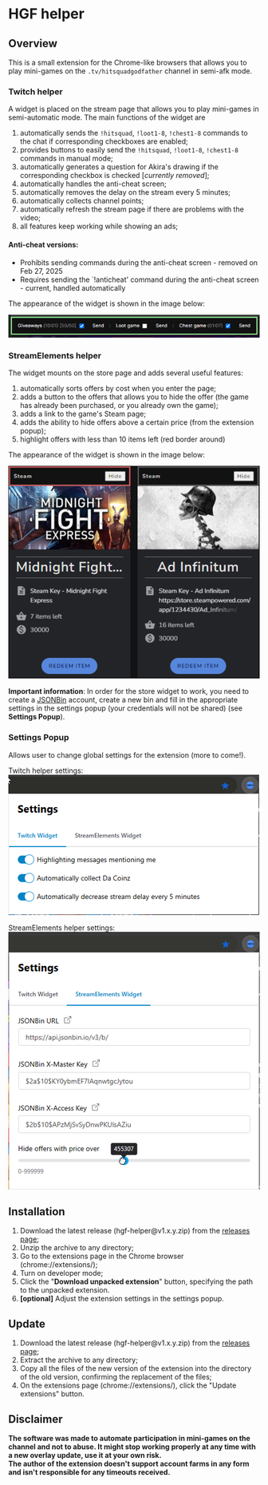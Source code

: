 # HGF helper

## Overview
This is a small extension for the Chrome-like browsers that allows you to play mini-games on the `.tv/hitsquadgodfather` channel in semi-afk mode.

### Twitch helper

A widget is placed on the stream page that allows you to play mini-games in semi-automatic mode. The main functions of the widget are
1. automatically sends the `!hitsquad`, `!loot1-8`, `!chest1-8` commands to the chat if corresponding checkboxes are enabled;
1. provides buttons to easily send the `!hitsquad`, `!loot1-8`, `!chest1-8` commands in manual mode;
1. automatically generates a question for Akira's drawing if the corresponding checkbox is checked [*currently removed*];
1. automatically handles the anti-cheat screen;
1. automatically removes the delay on the stream every 5 minutes;
1. automatically collects channel points;
1. automatically refresh the stream page if there are problems with the video;
1. all features keep working while showing an ads;

#### Anti-cheat versions:
- Prohibits sending commands during the anti-cheat screen - removed on Feb 27, 2025
- Requires sending the `!anticheat' command during the anti-cheat screen - current, handled automatically

The appearance of the widget is shown in the image below:

![readme_1.png](./readme_1.png)

### StreamElements helper
The widget mounts on the store page and adds several useful features:
1. automatically sorts offers by cost when you enter the page;
1. adds a button to the offers that allows you to hide the offer (the game has already been purchased, or you already own the game);
1. adds a link to the game's Steam page;
1. adds the ability to hide offers above a certain price (from the extension popup);
1. highlight offers with less than 10 items left (red border around)

The appearance of the widget is shown in the image below:

![readme_2.png](./readme_2.png)

**Important information**: In order for the store widget to work, you need to create a [JSONBin](https://jsonbin.io/) account, create a new bin and fill in the appropriate settings in the settings popup (your credentials will not be shared) (see **Settings Popup**).

### Settings Popup
Allows user to change global settings for the extension (more to come!).

Twitch helper settings:
![readme_3.png](./readme_3.png)

StreamElements helper settings:
![readme_4.png](./readme_4.png)

## Installation
1. Download the latest release (hgf-helper<area>@v1.x.y.zip) from the [releases page](https://github.com/v3il/hgf-helper/releases);
2. Unzip the archive to any directory;
3. Go to the extensions page in the Chrome browser (chrome://extensions/);
4. Turn on developer mode;
5. Click the "**Download unpacked extension**" button, specifying the path to the unpacked extension.
6. **[optional]** Adjust the extension settings in the settings popup.

## Update
1. Download the latest release (hgf-helper<area>@v1.x.y.zip) from the [releases page](https://github.com/v3il/hgf-helper/releases);
2. Extract the archive to any directory;
3. Copy all the files of the new version of the extension into the directory of the old version, confirming the replacement of the files;
4. On the extensions page (chrome://extensions/), click the "Update extensions" button.

## Disclaimer
**The software was made to automate participation in mini-games on the channel and not to abuse. 
It might stop working properly at any time with a new overlay update, use it at your own risk. \
The author of the extension doesn't support account farms in any form and isn't responsible for any timeouts received.**
